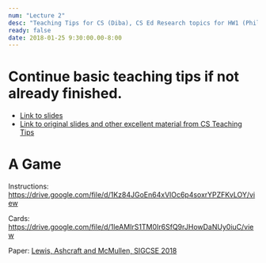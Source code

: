 ```yaml
---
num: "Lecture 2"
desc: "Teaching Tips for CS (Diba), CS Ed Research topics for HW1 (Phill)"
ready: false
date: 2018-01-25 9:30:00.00-8:00
---
```


# Continue basic teaching tips if not already finished.

* [Link to slides](https://docs.google.com/presentation/d/1phS_35lrzxeVeRiRgs37cc4FrbZiBDO28TP_F3f7uUE/edit?usp=sharing)
* [Link to original slides and other excellent material from CS Teaching Tips](http://csteachingtips.org/)

# A Game

Instructions: https://drive.google.com/file/d/1Kz84JGoEn64xVlOc6p4soxrYPZFKvLOY/view

Cards: https://drive.google.com/file/d/1leAMIrS1TM0Ir6SfQ9rJHowDaNUy0iuC/view

Paper: [Lewis, Ashcraft and McMullen, SIGCSE 2018](https://doi.org/10.1145/3159450.3159634)

